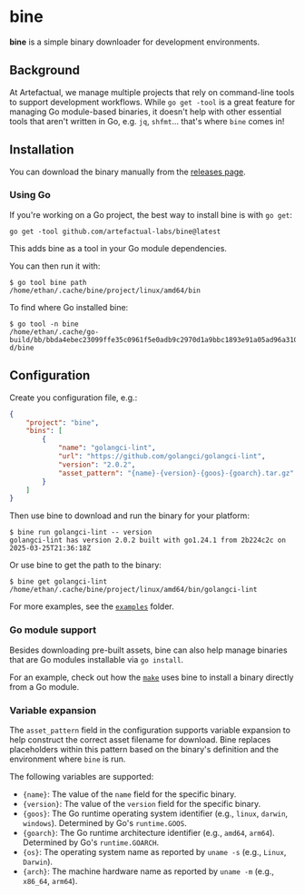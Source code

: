 # bine

**bine** is a simple binary downloader for development environments.

## Background

At Artefactual, we manage multiple projects that rely on command-line tools to
support development workflows. While `go get -tool` is a great feature for
managing Go module-based binaries, it doesn't help with other essential tools
that aren't written in Go, e.g. `jq`, `shfmt`... that's where `bine` comes in!

## Installation

You can download the binary manually from the [releases page].

### Using Go

If you're working on a Go project, the best way to install bine is with
`go get`:

    go get -tool github.com/artefactual-labs/bine@latest

This adds bine as a tool in your Go module dependencies.

You can then run it with:

    $ go tool bine path
    /home/ethan/.cache/bine/project/linux/amd64/bin

To find where Go installed bine:

    $ go tool -n bine
    /home/ethan/.cache/go-build/bb/bbda4ebec23099ffe35c0961f5e0adb9c2970d1a9bbc1893e91a05ad96a310ef-d/bine

## Configuration

Create you configuration file, e.g.:

```json
{
    "project": "bine",
    "bins": [
        {
            "name": "golangci-lint",
            "url": "https://github.com/golangci/golangci-lint",
            "version": "2.0.2",
            "asset_pattern": "{name}-{version}-{goos}-{goarch}.tar.gz"
        }
    ]
}
```

Then use bine to download and run the binary for your platform:

    $ bine run golangci-lint -- version
    golangci-lint has version 2.0.2 built with go1.24.1 from 2b224c2c on 2025-03-25T21:36:18Z

Or use bine to get the path to the binary:

    $ bine get golangci-lint
    /home/ethan/.cache/bine/project/linux/amd64/bin/golangci-lint

For more examples, see the [`examples`] folder.

### Go module support

Besides downloading pre-built assets, bine can also help manage binaries that
are Go modules installable via `go install`.

For an example, check out how the [`make`] uses bine to install a binary
directly from a Go module.

### Variable expansion

The `asset_pattern` field in the configuration supports variable expansion to help construct the correct asset filename for download. Bine replaces placeholders within this pattern based on the binary's definition and the environment where `bine` is run.

The following variables are supported:

* `{name}`: The value of the `name` field for the specific binary.
* `{version}`: The value of the `version` field for the specific binary.
* `{goos}`: The Go runtime operating system identifier (e.g., `linux`, `darwin`,
  `windows`). Determined by Go's `runtime.GOOS`.
* `{goarch}`: The Go runtime architecture identifier (e.g., `amd64`, `arm64`).
  Determined by Go's `runtime.GOARCH`.
* `{os}`: The operating system name as reported by `uname -s` (e.g., `Linux`,
  `Darwin`).
* `{arch}`: The machine hardware name as reported by `uname -m` (e.g., `x86_64`,
  `arm64`).

[releases page]: https://github.com/artefactual-labs/bine/releases
[`examples`]: ./examples
[`make`]: ./examples/make
